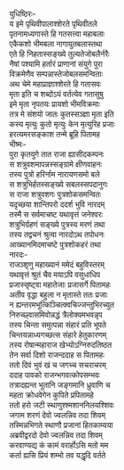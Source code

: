 युधिष्ठिरः-   
य इमे पृथिवीपालाश्शेरते पृथिवीतले  
पृतनामध्यगास्ते हि गतसत्त्वा महाबलाः  
एकैकशो भीमबला नागायुतबलास्तथा  
एते हि निहतास्सङ्ख्ये तुल्यतेजोबलैर्नरैः  
नैषां पश्यामि हर्तारं प्राणानां संयुगे पुरा  
विक्रमेणैव सम्पन्नास्तेजोबलसमन्विताः  
अथ चेमे महाप्राज्ञाश्शेरते हि गतासवः  
मृता इति च शब्दोऽयं वर्तत्येव गतासुषु  
इमे मृता नृपतयः प्रायशो भीमविक्रमाः  
तत्र मे संशयो जातः कुतस्सञ्ज्ञा मृता इति  
कस्य मृत्युः कुतो मृत्युः केन मृत्युरिह प्रजाः  
हरत्यमरसङ्काश तन्मे ब्रूहि पितामह  
भीष्मः-   
पुरा कृतयुगे तात राजा ह्यासीदकम्पनः  
स शत्रुवशमापन्नस्सङ्ग्रामे क्षीणवाहनः  
तस्य पुत्रो हरिर्नाम नारायणसमो बले  
स शत्रुभिर्हतस्सङ्ख्ये सबलस्सपदानुगः  
स राजा शत्रुवशगः पुत्रशोकसमन्वितः  
यदृच्छया शान्तिपरो ददर्श भुवि नारदम्  
तस्मै स सर्वमाचष्ट यथावृत्तं जनेश्वरः  
शत्रुभिर्ग्रहणं सङ्ख्ये पुत्रस्य मरणं तथा  
तस्य तद्वचनं श्रुत्वा नारदोऽथ तपोधनः  
आख्यानमिदमाचष्टे पुत्रशोकहरं तथा  
नारदः-   
राजञ्शृणु महाख्यानं ममेदं बहुविस्तरम्  
यथावृत्तं श्रुतं चैव मयाऽपि वसुधाधिप  
प्रजास्सृष्ट्वा महातेजाः प्रजासर्गे पितामहः  
अतीव वृद्धा बहुला न मृतास्ते ततः प्रजाः  
न ह्यन्तरमभूत्किञ्चित्क्वचिज्जन्तुभिरच्युत  
निरुच्छ्वासमिवोन्नद्धं त्रैलोक्यमभवन्नृप  
तस्य चिन्ता समुत्पन्ना संहारं प्रति भूपते  
चिन्तयन्नाध्यगच्छत्स संहारे हेतुकारणम्  
तस्य रोषान्महाराज खेभ्योऽग्निरुदतिष्ठत  
तेन सर्वा दिशो राजन्ददाह स पितामहः  
ततो दिवं भुवं खं च जगच्च सचराचरम्  
ददाह पावको राजन्भगवत्कोपसम्भवः  
तत्रादह्यन्त भूतानि जङ्गमानि ध्रुवाणि च  
महता क्रोधवेगेन कुपिते प्रपितामहे  
ततो हरो जटी स्थाणुश्श्मशाननिलयश्शिवः  
जगाम शरणं देवो ज्वलन्निव तदा शिवम्  
तस्मिन्नभिगते स्थाणौ प्रजानां हितकाम्यया  
अब्रवीद्वरदो देवो ज्वलन्निव तदा शिवम्  
करवाण्यद्य कं कामं वरार्होऽसि मतो मम  
कर्ता ह्यसि प्रियं शम्भो तव यद्धृदि वर्तते   
